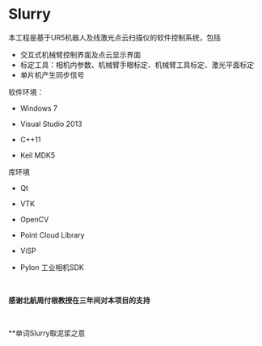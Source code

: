 # Slurry

本工程是基于UR5机器人及线激光点云扫描仪的软件控制系统，包括
- 交互式机械臂控制界面及点云显示界面
- 标定工具：相机内参数、机械臂手眼标定、机械臂工具标定、激光平面标定
- 单片机产生同步信号


软件环境：

- Windows 7 

- Visual Studio 2013

- C++11

- Keil MDK5
  ​


库环境
- Qt

- VTK

- OpenCV

- Point Cloud Library

- ViSP

- Pylon 工业相机SDK

<br>

**感谢北航周付根教授在三年间对本项目的支持**

<br>


**单词Slurry取泥浆之意